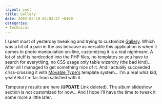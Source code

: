 ```yaml
---
layout: post
title: Gallery
date: 2003-02-19 03:03:57 +0100
categories:
- Technical
---
```

I spent most of yesterday tweaking and trying to customize <a href="http://gallery.menalto.com/modules.php?op=modload&name=News&file=index" title="A very good gallery for your PHP site...">Gallery</a>. Which was a bit of a pain in the ass because as versatile this application is when it comes to photo manipulation on-line, customizing it is a real nightmare. A lot of stuff is hardcoded into the PHP files, no templates so you have to search for everything, no CSS usage only table wizardry (the bad kind)... After all I managed to get something nice of it. And I actually succeeded criss-crossing it with <a href="http://www.movabletype.org" title="The best WebLog management system...">Movable Type's</a> template system... I'm a real whiz kid, yeah! But I'm far from satisfied with it.

Temporary results are here (<b>UPDATE</b> Link deleted). The album slideshow section is not customized for now... And I hope I'll have the time to tweak it some more a little later.
